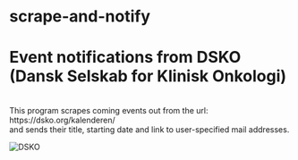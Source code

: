 # scrape-and-notify

<h1>Event notifications from DSKO (Dansk Selskab for Klinisk Onkologi)</h1><br>
This program scrapes coming events out from the url: https://dsko.org/kalenderen/<br>
and sends their title, starting date and link to user-specified mail addresses.

![DSKO](https://dsko.org/wp-content/uploads/revslider/DSKO1/Slide.jpg)
